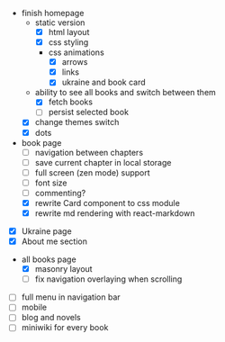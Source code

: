 - finish homepage
  - static version
    - [x] html layout
    - [x] css styling
    - css animations
      - [x] arrows
      - [x] links
      - [x] ukraine and book card
  - ability to see all books and switch between them 
    - [x] fetch books
    - [ ] persist selected book
  - [x] change themes switch
  - [x] dots
- book page
  - [ ] navigation between chapters
  - [ ] save current chapter in local storage
  - [ ] full screen (zen mode) support
  - [ ] font size
  - [ ] commenting?
  - [x] rewrite Card component to css module
  - [x] rewrite md rendering with react-markdown
- [x] Ukraine page
- [x] About me section
- all books page
  - [x] masonry layout
  - [ ] fix navigation overlaying when scrolling
- [ ] full menu in navigation bar
- [ ] mobile
- [ ] blog and novels
- [ ] miniwiki for every book
